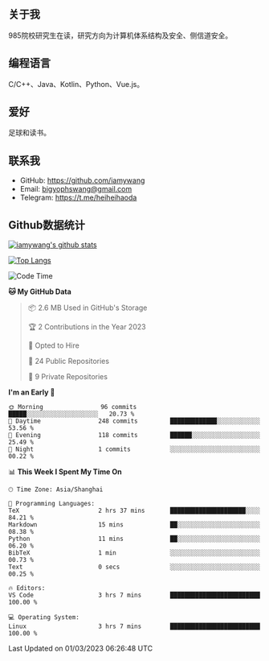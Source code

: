 ## 关于我

985院校研究生在读，研究方向为计算机体系结构及安全、侧信道安全。

## 编程语言

C/C++、Java、Kotlin、Python、Vue.js。

## 爱好

足球和读书。

## 联系我

- GitHub: https://github.com/iamywang
- Email: bigyophswang@gmail.com
- Telegram: https://t.me/heiheihaoda

## Github数据统计

[![iamywang's github stats](https://github-readme-stats.vercel.app/api?username=iamywang&count_private=true&show_icons=true)]()

[![Top Langs](https://github-readme-stats.vercel.app/api/top-langs/?username=iamywang&layout=compact)]()

<!--START_SECTION:waka-->
![Code Time](http://img.shields.io/badge/Code%20Time-738%20hrs%2029%20mins-blue)

**🐱 My GitHub Data** 

> 📦 2.6 MB Used in GitHub's Storage 
 > 
> 🏆 2 Contributions in the Year 2023
 > 
> 💼 Opted to Hire
 > 
> 📜 24 Public Repositories 
 > 
> 🔑 9 Private Repositories 
 > 
**I'm an Early 🐤** 

```text
🌞 Morning                96 commits          █████░░░░░░░░░░░░░░░░░░░░   20.73 % 
🌆 Daytime                248 commits         █████████████░░░░░░░░░░░░   53.56 % 
🌃 Evening                118 commits         ██████░░░░░░░░░░░░░░░░░░░   25.49 % 
🌙 Night                  1 commits           ░░░░░░░░░░░░░░░░░░░░░░░░░   00.22 % 
```


📊 **This Week I Spent My Time On** 

```text
🕑︎ Time Zone: Asia/Shanghai

💬 Programming Languages: 
TeX                      2 hrs 37 mins       █████████████████████░░░░   84.21 % 
Markdown                 15 mins             ██░░░░░░░░░░░░░░░░░░░░░░░   08.38 % 
Python                   11 mins             ██░░░░░░░░░░░░░░░░░░░░░░░   06.20 % 
BibTeX                   1 min               ░░░░░░░░░░░░░░░░░░░░░░░░░   00.73 % 
Text                     0 secs              ░░░░░░░░░░░░░░░░░░░░░░░░░   00.25 % 

🔥 Editors: 
VS Code                  3 hrs 7 mins        █████████████████████████   100.00 % 

💻 Operating System: 
Linux                    3 hrs 7 mins        █████████████████████████   100.00 % 
```


 Last Updated on 01/03/2023 06:26:48 UTC
<!--END_SECTION:waka-->
